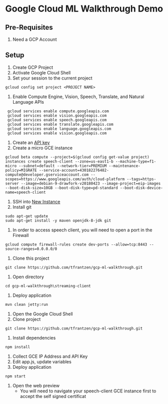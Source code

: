 # Google Cloud ML Walkthrough Demo

## Pre-Requisites
1. Need a GCP Account

## Setup
1. Create GCP Project
1. Activate Google Cloud Shell
1. Set your session to the current project
```
gcloud config set project <PROJECT NAME>
```
1. Enable Compute Engine, Vision, Speech, Translate, and Natural Language APIs
```
 gcloud services enable compute.googleapis.com
 gcloud services enable vision.googleapis.com
 gcloud services enable speech.googleapis.com
 gcloud services enable translate.googleapis.com
 gcloud services enable language.googleapis.com
 gcloud services enable vision.googleapis.com
```
1. Create an [API key](https://cloud.google.com/docs/authentication/api-keys)
1. Create a micro GCE instance
```
gcloud beta compute --project=$(gcloud config get-value project) instances create speech-client --zone=us-east1-b --machine-type=f1-micro --subnet=default --network-tier=PREMIUM --maintenance-policy=MIGRATE --service-account=430182276482-compute@developer.gserviceaccount.com --scopes=https://www.googleapis.com/auth/cloud-platform --tags=https-server --image=debian-9-drawfork-v20180423 --image-project=eip-images --boot-disk-size=10GB --boot-disk-type=pd-standard --boot-disk-device-name=speech-client
```
1. SSH into [New Instance](http://console.cloud.google.com/compute/instances)
1. Install git
```
sudo apt-get update
sudo apt-get install -y maven openjdk-8-jdk git
```
1. In order to access speech client, you will need to open a port in the Firewall
```
gcloud compute firewall-rules create dev-ports --allow=tcp:8443 --source-ranges=0.0.0.0/0
```
1. Clone this project
```
git clone https://github.com/tfrantzen/gcp-ml-walkthrough.git
```
1. Open directory
```
cd gcp-ml-walkthrough\streaming-client
```
1. Deploy application
```
mvn clean jetty:run
```
1. Open the Google Cloud Shell
1. Clone project
```
git clone https://github.com/tfrantzen/gcp-ml-walkthrough.git
```
1. Install dependencies
```
npm install
```
1. Collect GCE IP Address and API Key
1. Edit app.js, update variables
1. Deploy application
```
npm start
```
1. Open the web preview
	- You will need to navigate your speech-client GCE instance first to accept the self signed certificat
